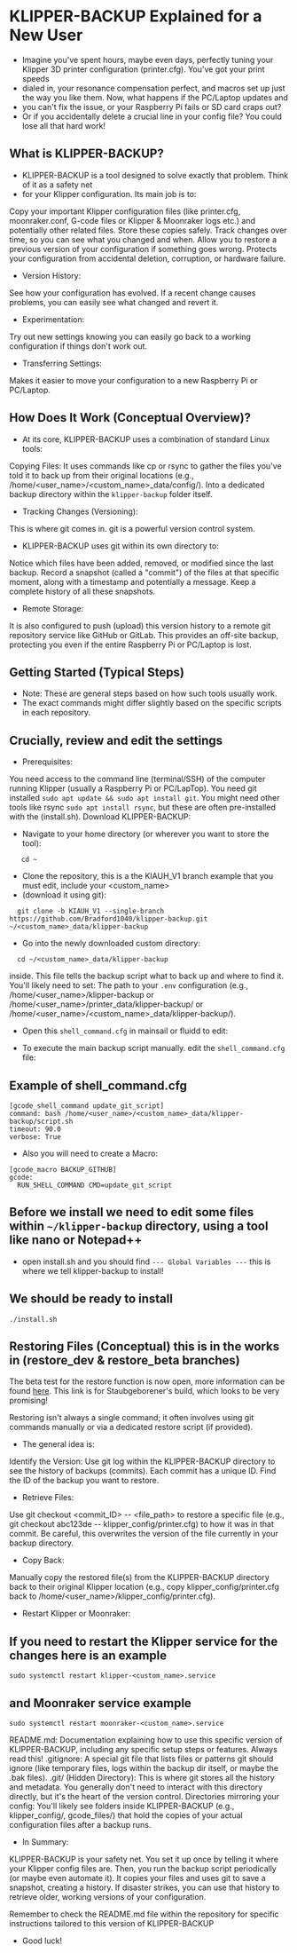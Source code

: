 # KLIPPER-BACKUP Explained for a New User

* Imagine you've spent hours, maybe even days, perfectly tuning your Klipper 3D printer configuration (printer.cfg). You've got your print speeds
* dialed in, your resonance compensation perfect, and macros set up just the way you like them. Now, what happens if the PC/Laptop updates and
* you can't fix the issue, or your Raspberry Pi fails or SD card craps out?
* Or if you accidentally delete a crucial line in your config file? You could lose all that hard work!

## What is KLIPPER-BACKUP?

* KLIPPER-BACKUP is a tool designed to solve exactly that problem. Think of it as a safety net
* for your Klipper configuration. Its main job is to:

Copy your important Klipper configuration files
(like printer.cfg, moonraker.conf, G-code files or Klipper & Moonraker logs etc.) and potentially other related files.
Store these copies safely. Track changes over time, so you can see what you changed and when.
Allow you to restore a previous version of your configuration if something goes wrong.
Protects your configuration from accidental deletion, corruption, or hardware failure.

* Version History:

See how your configuration has evolved. If a recent change causes problems, you can easily see what changed and revert it.

* Experimentation:

Try out new settings knowing you can easily go back to a working configuration if things don't work out.

* Transferring Settings:

Makes it easier to move your configuration to a new Raspberry Pi or PC/Laptop.

## How Does It Work (Conceptual Overview)?

* At its core, KLIPPER-BACKUP uses a combination of standard Linux tools:

Copying Files: It uses commands like cp or rsync to gather the files you've told it to back up from their original
locations (e.g., /home/<user_name>/<custom_name>_data/config/). Into a dedicated backup directory within the `klipper-backup` folder itself.

* Tracking Changes (Versioning):

This is where git comes in. git is a powerful version control system.

* KLIPPER-BACKUP uses git within its own directory to:

Notice which files have been added, removed, or modified since the last backup.
Record a snapshot (called a "commit") of the files at that specific moment, along with a timestamp and potentially a message.
Keep a complete history of all these snapshots.

* Remote Storage:

It is also configured to push (upload) this version history to a remote git repository service
like GitHub or GitLab. This provides an off-site backup, protecting you even if the entire Raspberry Pi or PC/Laptop is lost.

## Getting Started (Typical Steps)

* Note: These are general steps based on how such tools usually work.
* The exact commands might differ slightly based on the specific scripts in each repository.

## Crucially, review and edit the settings

* Prerequisites:

You need access to the command line (terminal/SSH) of the computer running Klipper (usually a Raspberry Pi or PC/LapTop).
You need git installed `sudo apt update && sudo apt install git`.
You might need other tools like rsync `sudo apt install rsync`, but these are often pre-installed with the (install.sh).
Download KLIPPER-BACKUP:

* Navigate to your home directory (or wherever you want to store the tool):

```shell
   cd ~
```

* Clone the repository, this is a the KIAUH_V1 branch example that you must edit, include your <custom_name>
* (download it using git):

```shell
  git clone -b KIAUH_V1 --single-branch https://github.com/Bradford1040/klipper-backup.git ~/<custom_name>_data/klipper-backup
```

* Go into the newly downloaded custom directory:

```shell
  cd ~/<custom_name>_data/klipper-backup
```

inside. This file tells the backup script what to back up and where to find it. You'll likely need to set:
The path to your `.env` configuration  (e.g., /home/<user_name>/klipper-backup or /home/<user_name>/printer_data/klipper-backup/ or
/home/<user_name>/<custom_name>_data/klipper-backup/).

* Open this `shell_command.cfg`  in mainsail or fluidd to edit:

* To execute the main backup script manually. edit the `shell_command.cfg` file:

## Example of shell_command.cfg

```shell
[gcode_shell_command update_git_script]
command: bash /home/<user_name>/<custom_name>_data/klipper-backup/script.sh
timeout: 90.0
verbose: True
```

* Also you will need to create a Macro:

```shell
[gcode_macro BACKUP_GITHUB]
gcode:
  RUN_SHELL_COMMAND CMD=update_git_script
```

## Before we install we need to edit some files within `~/klipper-backup` directory, using a tool like nano or Notepad++

* open install.sh and you should find `--- Global Variables ---` this is where we tell klipper-backup to install!

## We should be ready to install

```shell
./install.sh
```

## Restoring Files (Conceptual) this is in the works in (restore_dev & restore_beta branches)

The beta test for the restore function is now open, more information can be found [here](https://github.com/Staubgeborener/Klipper-Backup/discussions/143). This link is for Staubgeborener's build, which looks to be very promising!

 Restoring isn't always a single command; it often involves using git commands manually or via a dedicated restore script (if provided).

* The general idea is:

Identify the Version: Use git log within the KLIPPER-BACKUP directory to see the history of backups (commits). Each commit has a unique ID.
Find the ID of the backup you want to restore.

* Retrieve Files:

Use git checkout <commit_ID> -- <file_path> to restore a specific file
(e.g., git checkout abc123de -- klipper_config/printer.cfg) to how it was in that commit.
Be careful, this overwrites the version of the file currently in your backup directory.

* Copy Back:

Manually copy the restored file(s) from the KLIPPER-BACKUP directory back to their original
Klipper location (e.g., copy klipper_config/printer.cfg back to /home/<user_name>/klipper_config/printer.cfg).

* Restart Klipper or Moonraker:

## If you need to restart the Klipper service for the changes here is an example

```shell
sudo systemctl restart klipper-<custom_name>.service
```

## and Moonraker service example

```shell
sudo systemctl restart moonraker-<custom_name>.service
```

README.md: Documentation explaining how to use this specific version of KLIPPER-BACKUP, including any specific setup steps or features. Always read this!
.gitignore: A special git file that lists files or patterns git should ignore (like temporary files, logs within the backup dir itself, or maybe the .bak files).
.git/ (Hidden Directory): This is where git stores all the history and metadata. You generally don't need to interact with this directory directly, but it's the heart of the version control.
Directories mirroring your config: You'll likely see folders inside KLIPPER-BACKUP (e.g., klipper_config/, gcode_files/) that hold the copies of your actual configuration files after a backup runs.

* In Summary:

KLIPPER-BACKUP is your safety net. You set it up once by telling it where your Klipper config files are. Then, you run the backup script periodically
 (or maybe even automate it). It copies your files and uses git to save a snapshot, creating a history. If disaster strikes, you can use that history
  to retrieve older, working versions of your configuration.

Remember to check the README.md file within the repository for specific instructions tailored to this version of KLIPPER-BACKUP

* Good luck!
